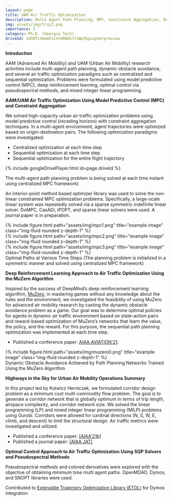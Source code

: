 ```yaml
---
layout: page
title: UAM Air Traffic Optimization
description: Multi Agent Path Planning, MPC, Constraint Aggregation, Deep RL, MuZero Algorithm, Pseudospectral Methods 
img: assets/img/traj2.png  
importance: 3
category: Ph.D. (Georgia Tech)
driveId: 1dSMf11HeAFsiYn5R0H17JJWpTbpuJpkd/preview
---
```


**Introduction**

AAM (Advanced Air Mobility) and UAM (Urban Air Mobility) research activities include multi-agent path planning, dynamic obstacle avoidance, and several air traffic optimization paradigms such as centralized and sequential optimization. Problems were formulated using model predictive control (MPC), deep reinforcement learning, optimal control via pseudospectral methods, and mixed integer linear programming. <!--- Constraint aggregation is also investigated and utilized for this purpose. --->

**AAM/UAM Air Traffic Optimization Using Model Predictive Control (MPC) and Constraint Aggregation**

We solved high-capacity urban air traffic optimization problems using model predictive control (receding horizon) with constraint aggregation techniques. In a multi-agent environment, agent trajectories were optimized based on origin-destination pairs. The following optimization paradigms were investigated: 
  - Centralized optimization at each time step 
  - Sequential optimization at each time step
  - Sequential optimization for the entire flight trajectory

<!-- https://drive.google.com/file/d/1dSMf11HeAFsiYn5R0H17JJWpTbpuJpkd/view?usp=sharing -->

{% include googleDrivePlayer.html id=page.driveId %}

<div class="caption">
    The multi-agent path planning problem is being solved at each time instant using centralized MPC framework)  
</div> 

An interior-point method based optimizer library was used to solve the non-linear constrained MPC optimization problems. Specifically, a large-scale linear system was repeatedly solved via a sparse symmetric indefinite linear solver. DoMPC, CasADi, IPOPT, and sparse linear solvers were used. A journal paper is in preparation.

<div class="row">
    <div class="col-sm mt-3 mt-md-0">
        {% include figure.html path="assets/img/mpc1.png" title="example image" class="img-fluid rounded z-depth-1" %}
    </div>
    <div class="col-sm mt-3 mt-md-0">
        {% include figure.html path="assets/img/mpc2.png" title="example image" class="img-fluid rounded z-depth-1" %}
    </div>
    <div class="col-sm mt-3 mt-md-0">
        {% include figure.html path="assets/img/mpc3.png" title="example image" class="img-fluid rounded z-depth-1" %}
    </div>
</div>
<div class="caption">
    Optimal Paths at Various Time Steps (The planning problem is initialized in a symmetric manner and solved using centralized MPC framework)  
</div> 
 
 
**Deep Reinforcement Learning Approach to Air Traffic Optimization Using the MuZero Algorithm**  

  Inspired by the success of DeepMind’s deep reinforcement learning algorithm, <a href="https://deepmind.com/blog/article/muzero-mastering-go-chess-shogi-and-atari-without-rules">MuZero</a>, in mastering games without any knowledge about the rules and the environment, we investigated the feasibility of using MuZero for advanced air mobility research by casting the dynamic obstacle avoidance problem as a game. Our goal was to determine optimal policies for agents in dynamic air traffic environment based on state-action pairs and reward-based optimization of MuZero’s networks that learn the value, the policy, and the reward. For this purpose, the sequential path planning optimization was implemented at each time step.
 
 - Published a conference paper: <a href="https://arc.aiaa.org/doi/10.2514/6.2021-2377">AIAA AVIATION'21</a>.
  
<div class="row">
    <div class="col-sm mt-3 mt-md-0">
        {% include figure.html path="assets/img/muzero0.png" title="example image" class="img-fluid rounded z-depth-1" %}
    </div>
</div>
<div class="caption">
    Dynamic Obstacle Avoidance Achieved by Path Planning Networks Trained Using the MuZero Algorithm  
</div>


**Highways in the Sky for Urban Air Mobility Operations Summary**

In this project led by Kotwicz Herniczek, we formulated corridor design problem as a minimum cost multi-commodity flow problem. The goal is to generate a corridor network that is globally optimum in terms of trip length, airspace complexity, and corridor network size. We solved the linear programming (LP) and mixed integer linear programming (MILP) problems using Gurobi. Corridors were allowed for cardinal directions (N, S, W, E, climb, and descent) to limit the structural design. Air traffic metrics were investigated and utilized.
    
 - Published a conference paper: <a href="https://arc.aiaa.org/doi/10.2514/6.2021-2376">[AIAA'21b]</a>
 - Published a journal paper: <a href="https://arc.aiaa.org/journal/jat">[AIAA JAT]</a> 

     
 **Optimal Control Approach to Air Traffic Optimization Using SQP Solvers and Pseudospectral Methods**  

Pseudospectral methods and colored derivatives were explored with the objective of obtaining minimum time multi agent paths. OpenMDAO, Dymos, and SNOPT libraries were used.
 
  Contributed to <a href="https://olasanni1.github.io/ETOL/index.html">Extensible Trajectory Optimization Library (ETOL)</a> for Dymos integration

  
  
  
   

